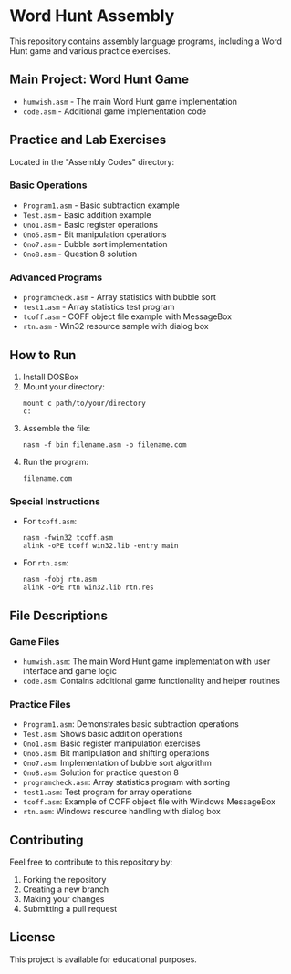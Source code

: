 # Word Hunt Assembly

This repository contains assembly language programs, including a Word Hunt game and various practice exercises.

## Main Project: Word Hunt Game
- `humwish.asm` - The main Word Hunt game implementation
- `code.asm` - Additional game implementation code

## Practice and Lab Exercises
Located in the "Assembly Codes" directory:

### Basic Operations
- `Program1.asm` - Basic subtraction example
- `Test.asm` - Basic addition example
- `Qno1.asm` - Basic register operations
- `Qno5.asm` - Bit manipulation operations
- `Qno7.asm` - Bubble sort implementation
- `Qno8.asm` - Question 8 solution

### Advanced Programs
- `programcheck.asm` - Array statistics with bubble sort
- `test1.asm` - Array statistics test program
- `tcoff.asm` - COFF object file example with MessageBox
- `rtn.asm` - Win32 resource sample with dialog box

## How to Run
1. Install DOSBox
2. Mount your directory:
   ```
   mount c path/to/your/directory
   c:
   ```
3. Assemble the file:
   ```
   nasm -f bin filename.asm -o filename.com
   ```
4. Run the program:
   ```
   filename.com
   ```

### Special Instructions
- For `tcoff.asm`:
  ```
  nasm -fwin32 tcoff.asm
  alink -oPE tcoff win32.lib -entry main
  ```
- For `rtn.asm`:
  ```
  nasm -fobj rtn.asm
  alink -oPE rtn win32.lib rtn.res
  ```

## File Descriptions

### Game Files
- `humwish.asm`: The main Word Hunt game implementation with user interface and game logic
- `code.asm`: Contains additional game functionality and helper routines

### Practice Files
- `Program1.asm`: Demonstrates basic subtraction operations
- `Test.asm`: Shows basic addition operations
- `Qno1.asm`: Basic register manipulation exercises
- `Qno5.asm`: Bit manipulation and shifting operations
- `Qno7.asm`: Implementation of bubble sort algorithm
- `Qno8.asm`: Solution for practice question 8
- `programcheck.asm`: Array statistics program with sorting
- `test1.asm`: Test program for array operations
- `tcoff.asm`: Example of COFF object file with Windows MessageBox
- `rtn.asm`: Windows resource handling with dialog box

## Contributing
Feel free to contribute to this repository by:
1. Forking the repository
2. Creating a new branch
3. Making your changes
4. Submitting a pull request

## License
This project is available for educational purposes.
